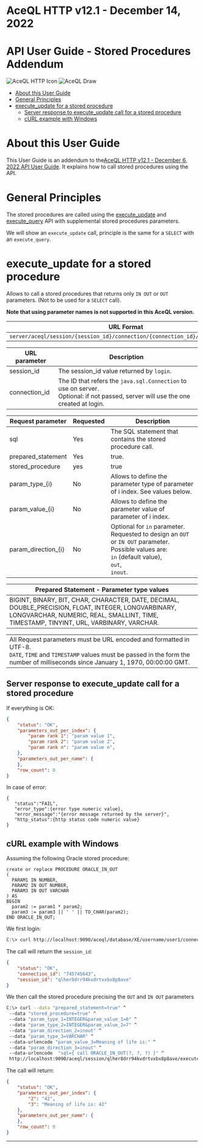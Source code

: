 # AceQL HTTP v12.1 - December 14, 2022

# API User Guide - Stored Procedures Addendum

<img src="https://docs.aceql.com/favicon.png" alt="AceQL HTTP Icon"/> 

<img src="https://docs.aceql.com/img/AceQL-Schema-min.jpg" alt="AceQL Draw"/>

* [About this User Guide](#about-this-user-guide)
* [General Principles](#general-principles)
* [execute_update for a stored procedure](#execute_update-for-a-stored-procedure)
   * [Server response to execute_update call for a stored procedure](#server-response-to-execute_update-call-for-a-stored-procedure)
   * [cURL example with Windows](#curl-example-with-windows)

# About this User Guide

This User Guide is an addendum to the[AceQL HTTP v12.1 - December 6, 2022
API User Guide](https://github.com/kawansoft/aceql-http/blob/master/aceql-http-user-guide-api.md). It explains how to call stored procedures using the API.

# General Principles

The stored procedures are called using the [execute_update](https://github.com/kawansoft/aceql-http/blob/master/aceql-http-user-guide-api.md#execute_update) and [execute_query](https://github.com/kawansoft/aceql-http/blob/master/aceql-http-user-guide-api.md#execute_query) API with supplemental stored procedures parameters.

We will show an `execute_update` call, principle is the same for a `SELECT` with an `execute_query`.

# execute_update for a stored procedure

Allows to call a stored procedures that returns only `IN OUT` or `OUT` parameters. (Not to be used for a `SELECT` call).

**Note that using parameter names is not supported in this AceQL version.**

| URL  Format                                                  |
| ------------------------------------------------------------ |
| `server/aceql/session/{session_id}/connection/{connection_id}/execute_update` |

| URL  parameter | Description                                                  |
| -------------- | ------------------------------------------------------------ |
| session_id     | The session_id  value returned by `login`.                   |
| connection_id  | The ID that refers the `java.sql.Connection` to use on server.<br>Optional: if not passed, server will use the one created at login. |

| Request  parameter  | Requested | Description                                                  |
| ------------------- | --------- | ------------------------------------------------------------ |
| sql                 | Yes       | The SQL  statement that contains the stored procedure call.  |
| prepared_statement  | Yes       | true.                                                        |
| stored_procedure    | yes       | true                                                         |
| param_type_{i}      | No        | Allows to  define the parameter type of parameter of i index. See values below. |
| param_value_{i}     | No        | Allows to  define the parameter value of parameter of i index. |
| param_direction_{i} | No        | Optional for `in` parameter.<br>Requested to design an `OUT` or `IN OUT` parameter.<br>Possible values are:<br>`in`  (default value),<br>`out`,<br>`inout`. |

| Prepared  Statement - Parameter type values                  |
| ------------------------------------------------------------ |
| BIGINT, BINARY, BIT, CHAR, CHARACTER, DATE, DECIMAL, DOUBLE_PRECISION, FLOAT, INTEGER, LONGVARBINARY, LONGVARCHAR, NUMERIC, REAL, SMALLINT, TIME, TIMESTAMP, TINYINT, URL, VARBINARY, VARCHAR. |

|                                                              |
| ------------------------------------------------------------ |
| All Request parameters must be URL encoded and formatted in UTF-8.<br />`DATE`, `TIME` and `TIMESTAMP`  values must be passed  in the form the number of milliseconds since January 1, 1970, 00:00:00 GMT. |

## Server response to execute_update call for a stored procedure

If everything is OK:

```json
{
    "status": "OK",
    "parameters_out_per_index": {
        "param rank 1": "param value 1",
        "param rank 2": "param value 2",
        "param rank n": "param value n",
    },
    "parameters_out_per_name": {
    },
    "row_count": 0
}                                             
```

In case of error: 

```
{  
   "status":"FAIL",
   "error_type":{error type numeric value},
   "error_message":"{error message returned by the server}",
   "http_status":{http status code numeric value}
}
```

## cURL example with Windows

Assuming the following Oracle stored procedure:

```plsql
create or replace PROCEDURE ORACLE_IN_OUT
(
  PARAM1 IN NUMBER,
  PARAM2 IN OUT NUMBER,
  PARAM3 IN OUT VARCHAR 
) AS 
BEGIN
  param2 := param1 * param2;
  param3 := param3 || ' ' || TO_CHAR(param2);
END ORACLE_IN_OUT;
```

We first login:

```bash
C:\> curl http://localhost:9090/aceql/database/XE/username/user1/connect?password=MySecret
```

The call will return the `session_id`:

```json
{
    "status": "OK",
    "connection_id": "745745643",
    "session_id": "qlher8drr94kvdrtvxbx8p8ave"
}
```

We then call the stored procedure precising the `OUT` and `IN OUT` parameters 

```bash
C:\> curl --data "prepared_statement=true" ^
 --data "stored_procedure=true" ^
 --data "param_type_1=INTEGER&param_value_1=6" ^
 --data "param_type_2=INTEGER&param_value_2=7" ^
 --data "param_direction_2=inout" ^
 --data "param_type_3=VARCHAR" ^
 --data-urlencode "param_value_3=Meaning of life is:" ^
 --data "param_direction_3=inout" ^
 --data-urlencode  "sql={ call ORACLE_IN_OUT(?, ?, ?) }" ^
 http://localhost:9090/aceql/session/qlher8drr94kvdrtvxbx8p8ave/execute_update
```

The call will return:

```json
{
    "status": "OK",
    "parameters_out_per_index": {
        "2": "42",
        "3": "Meaning of life is: 42"
    },
    "parameters_out_per_name": {
    },
    "row_count": 0
} 
```

________________

